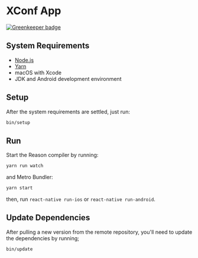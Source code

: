 # XConf App

[![Greenkeeper badge](https://badges.greenkeeper.io/XConf/XConfApp.svg)](https://greenkeeper.io/)

## System Requirements

- [Node.js](https://nodejs.org/)
- [Yarn](https://yarnpkg.com/)
- macOS with Xcode
- JDK and Android development environment

## Setup

After the system requirements are settled, just run:

```bash
bin/setup
```

## Run

Start the Reason compiler by running:

```bash
yarn run watch
```

and Metro Bundler:

```bash
yarn start
```

then, run `react-native run-ios` or `react-native run-android`.

## Update Dependencies

After pulling a new version from the remote repository, you'll need to update the dependencies by running;

```bash
bin/update
```
